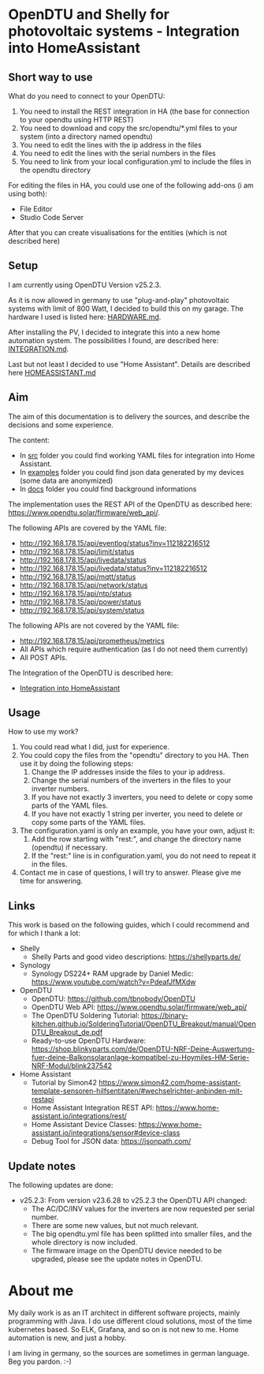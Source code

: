 # OpenDTU and Shelly for photovoltaic systems - Integration into HomeAssistant

## Short way to use
What do you need to connect to your OpenDTU:
1. You need to install the REST integration in HA (the base for connection to your opendtu using HTTP REST)
2. You need to download and copy the src/opendtu/*.yml files to your system (into a directory named opendtu)
3. You need to edit the lines with the ip address in the files
4. You need to edit the lines with the serial numbers in the files
5. You need to link from your local configuration.yml to include the files in the opendtu directory

For editing the files in HA, you could use one of the following add-ons (i am using both):
* File Editor
* Studio Code Server

After that you can create visualisations for the entities (which is not described here)

## Setup
I am currently using OpenDTU Version v25.2.3.

As it is now allowed in germany to use "plug-and-play" photovoltaic systems with limit of 800 Watt,
I decided to build this on my garage. The hardware I used is listed here: [HARDWARE.md](./docs/HARDWARE.md).

After installing the PV, I decided to integrate this into a new home automation system.
The possibilities I found, are described here: [INTEGRATION.md](./docs/INTEGRATION.md).

Last but not least I decided to use "Home Assistant".
Details are described here [HOMEASSISTANT.md](./docs/HOMEASSISTANT.md)

## Aim

The aim of this documentation is to delivery the sources, and describe the decisions and some experience.

The content:
* In [src](./src) folder you could find working YAML files for integration into Home Assistant.
* In [examples](./examples) folder you could find json data generated by my devices (some data are anonymized)
* In [docs](./docs) folder you could find background informations

The implementation uses the REST API of the OpenDTU as described here: https://www.opendtu.solar/firmware/web_api/.

The following APIs are covered by the YAML file:
* http://192.168.178.15/api/eventlog/status?inv=112182216512
* http://192.168.178.15/api/limit/status
* http://192.168.178.15/api/livedata/status
* http://192.168.178.15/api/livedata/status?inv=112182216512
* http://192.168.178.15/api/mqtt/status
* http://192.168.178.15/api/network/status
* http://192.168.178.15/api/ntp/status
* http://192.168.178.15/api/power/status
* http://192.168.178.15/api/system/status

The following APIs are not covered by the YAML file:
* http://192.168.178.15/api/prometheus/metrics
* All APIs which require authentication (as I do not need them currently)
* All POST APIs.

The Integration of the OpenDTU is described here: 
* [Integration into HomeAssistant](./docs/HOMEASSISTANT.md)

## Usage
How to use my work?
1. You could read what I did, just for experience.
2. You could copy the files from the "opendtu" directory to you HA. Then use it by doing the following steps: 
   1. Change the IP addresses inside the files to your ip address.
   2. Change the serial numbers of the inverters in the files to your inverter numbers.
   3. If you have not exactly 3 inverters, you need to delete or copy some parts of the YAML files.
   4. If you have not exactly 1 string per inverter, you need to delete or copy some parts of the YAML files.
3. The configuration.yaml is only an example, you have your own, adjust it:
   1. Add the row starting with "rest:", and change the directory name (opendtu) if necessary.
   2. If the "rest:" line is in configuration.yaml, you do not need to repeat it in the files.
4. Contact me in case of questions, I will try to answer. Please give me time for answering.

## Links
This work is based on the following guides, which I could recommend and for which I thank a lot:
* Shelly
  * Shelly Parts and good video descriptions: https://shellyparts.de/
* Synology
  * Synology DS224+ RAM upgrade by Daniel Medic: https://www.youtube.com/watch?v=PdeafJfMXdw
* OpenDTU
  * OpenDTU: https://github.com/tbnobody/OpenDTU
  * OpenDTU Web API: https://www.opendtu.solar/firmware/web_api/
  * The OpenDTU Soldering Tutorial: https://binary-kitchen.github.io/SolderingTutorial/OpenDTU_Breakout/manual/OpenDTU_Breakout_de.pdf
  * Ready-to-use OpenDTU Hardware: https://shop.blinkyparts.com/de/OpenDTU-NRF-Deine-Auswertung-fuer-deine-Balkonsolaranlage-kompatibel-zu-Hoymiles-HM-Serie-NRF-Modul/blink237542
* Home Assistant
  * Tutorial by Simon42 https://www.simon42.com/home-assistant-template-sensoren-hilfsentitaten/#wechselrichter-anbinden-mit-restapi
  * Home Assistant Integration REST API: https://www.home-assistant.io/integrations/rest/
  * Home Assistant Device Classes: https://www.home-assistant.io/integrations/sensor#device-class
  * Debug Tool for JSON data: https://jsonpath.com/

## Update notes
The following updates are done:
 * v25.2.3: From version v23.6.28 to v25.2.3 the OpenDTU API changed:
    * The AC/DC/INV values for the inverters are now requested per serial number.
    * There are some new values, but not much relevant.
    * The big opendtu.yml file has been splitted into smaller files, and the whole directory is now included.
    * The firmware image on the OpenDTU device needed to be upgraded, please see the update notes in OpenDTU.

# About me
My daily work is as an IT architect in different software projects, mainly programming with Java.
I do use different cloud solutions, most of the time kubernetes based. So ELK, Grafana, and so on is not new to me.
Home automation is new, and just a hobby.

I am living in germany, so the sources are sometimes in german language. Beg you pardon. :-)
